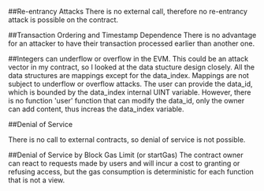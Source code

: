 ##Re-entrancy Attacks
There is no external call, therefore no re-entrancy attack is possible on the contract.

##Transaction Ordering and Timestamp Dependence
There is no advantage for an attacker to have their transaction processed earlier than another one.

##Integers can underflow or overflow in the EVM.
This could be an attack vector in my contract, so I looked at the data stucture design closely.
All the data structures are mappings except for the data_index. Mappings are not subject to underflow or overflow attacks.
The user can provide the data_id, which is bounded by the data_index internal UINT variable.
However, there is no function 'user' function that can modify the data_id, only the owner can add content, thus increas the data_index variable.

##Denial of Service

There is no call to external contracts, so denial of service is not possible.

##Denial of Service by Block Gas Limit (or startGas)
The contract owner can react to requests made by users and will incur a cost to granting or refusing access, but the gas consumption is deterministic for each function that is not a view.
